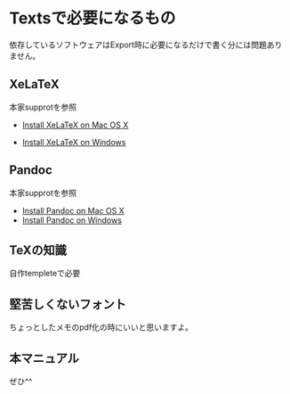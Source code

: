 Textsで必要になるもの
=====================

依存しているソフトウェアはExport時に必要になるだけで書く分には問題ありません。

XeLaTeX
-------

本家supprotを参照

-   [Install XeLaTeX on Mac OS X](<http://www.texts.io/support/0001/>)

-   [Install XeLaTeX on Windows](<http://www.texts.io/support/0002/>)

Pandoc
------

本家supprotを参照

-   [Install Pandoc on Mac OS X](<http://www.texts.io/support/0003/>)
-   [Install Pandoc on Windows](<http://www.texts.io/support/0004/>)


TeXの知識
---------

自作templeteで必要

堅苦しくないフォント
--------------------

ちょっとしたメモのpdf化の時にいいと思いますよ。

本マニュアル
------------

ぜひ^^
